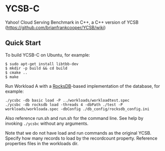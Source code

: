 # YCSB-C

Yahoo! Cloud Serving Benchmark in C++, a C++ version of YCSB (https://github.com/brianfrankcooper/YCSB/wiki)

## Quick Start

To build YCSB-C on Ubuntu, for example:

```
$ sudo apt-get install libtbb-dev
$ mkdir -p build && cd build
$ cmake ..
$ make
```

Run Workload A with a [RocksDB](https://github.com/facebook/rocksdb)-based
implementation of the database, for example:
```
./ycsbc -db basic load -P ../workloads/workloadtest.spec
./ycsbc -db rocksdb load -threads 4 -dbPath ./test -P workloads/workloada.spec -dbConfig ./db_config/rocksdb_config.ini
```
Also reference run.sh and run.sh for the command line. See help by
invoking `./ycsbc` without any arguments.

Note that we do not have load and run commands as the original YCSB. Specify
how many records to load by the recordcount property. Reference properties
files in the workloads dir.

